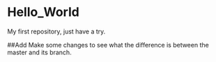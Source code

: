 # Hello_World
My first repository, just have a try.

##Add
Make some changes to see what the difference is between the master and its branch.
